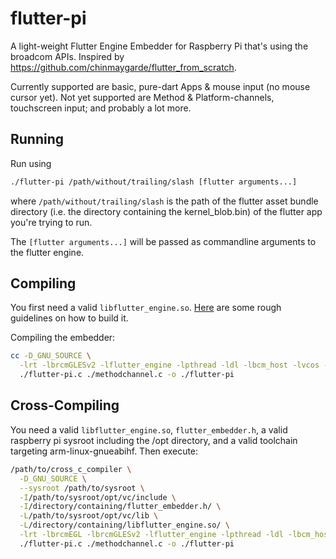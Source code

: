 # flutter-pi
A light-weight Flutter Engine Embedder for Raspberry Pi that's using the broadcom APIs. Inspired by https://github.com/chinmaygarde/flutter_from_scratch.

Currently supported are basic, pure-dart Apps & mouse input (no mouse cursor yet).
Not yet supported are Method & Platform-channels, touchscreen input; and probably a lot more.

## Running
Run using
```bash
./flutter-pi /path/without/trailing/slash [flutter arguments...]
```
where `/path/without/trailing/slash` is the path of the flutter asset bundle directory (i.e. the directory containing the kernel_blob.bin)
of the flutter app you're trying to run.

The `[flutter arguments...]` will be passed as commandline arguments to the flutter engine.

## Compiling
You first need a valid `libflutter_engine.so`. [Here](https://medium.com/flutter/flutter-on-raspberry-pi-mostly-from-scratch-2824c5e7dcb1)
are some rough guidelines on how to build it.

Compiling the embedder:
```bash
cc -D_GNU_SOURCE \
  -lrt -lbrcmGLESv2 -lflutter_engine -lpthread -ldl -lbcm_host -lvcos -lvchiq_arm -lm \
  ./flutter-pi.c ./methodchannel.c -o ./flutter-pi
```

## Cross-Compiling
You need a valid `libflutter_engine.so`, `flutter_embedder.h`, a valid raspberry pi sysroot including the /opt directory, and a valid toolchain targeting
arm-linux-gnueabihf. Then execute:
```bash
/path/to/cross_c_compiler \
  -D_GNU_SOURCE \
  --sysroot /path/to/sysroot \
  -I/path/to/sysroot/opt/vc/include \
  -I/directory/containing/flutter_embedder.h/ \
  -L/path/to/sysroot/opt/vc/lib \
  -L/directory/containing/libflutter_engine.so/ \
  -lrt -lbrcmEGL -lbrcmGLESv2 -lflutter_engine -lpthread -ldl -lbcm_host -lvcos -lvchiq_arm -lm \
  ./flutter-pi.c ./methodchannel.c -o ./flutter-pi
```
